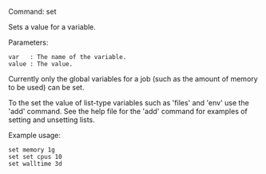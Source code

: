 Command: set <var> <value>

Sets a value for a variable.

Parameters:

    var	  : The name of the variable.
    value : The value.

Currently only the global variables for a job (such as the amount of memory to be used) can be set.

To the set the value of list-type variables such as 'files' and 'env' use the 'add' command.
See the help file for the 'add' command for examples of setting and unsetting lists.

Example usage:

    set memory 1g
    set set cpus 10
    set walltime 3d

